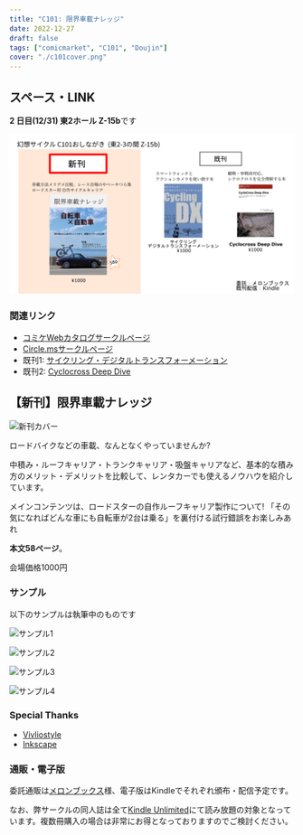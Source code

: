 ```yaml
---
title: "C101: 限界車載ナレッジ"
date: 2022-12-27
draft: false
tags: ["comicmarket", "C101", "Doujin"]
cover: "./c101cover.png"
---
```


## スペース・LINK

**2 日目(12/31) 東2ホール Z-15b**です

![おしながき](./list.png)

### 関連リンク

- [コミケWebカタログサークルページ](https://webcatalog.circle.ms/Perma/Circle/10349446/)
- [Circle.msサークルページ](https://portal.circle.ms/Circle/Index/10349446)
- 既刊1: [サイクリング・デジタルトランスフォーメーション](/portfolio/c100/)
- 既刊2: [Cyclocross Deep Dive](/portfolio/c99/)

## 【新刊】限界車載ナレッジ

![新刊カバー](./c101cover.png)

ロードバイクなどの車載、なんとなくやっていませんか?

中積み・ルーフキャリア・トランクキャリア・吸盤キャリアなど、基本的な積み方のメリット・デメリットを比較して、レンタカーでも使えるノウハウを紹介しています。

メインコンテンツは、ロードスターの自作ルーフキャリア製作について!
「その気になればどんな車にも自転車が2台は乗る」を裏付ける試行錯誤をお楽しみあれ

**本文58ページ**。

会場価格1000円

### サンプル

以下のサンプルは執筆中のものです

![サンプル1](./c100outline1.png)

![サンプル2](./c100outline2.png)

![サンプル3](./c100sample1.png)

![サンプル4](./c100sample2.png)

### Special Thanks

- [Vivliostyle](https://vivliostyle.org/)
- [Inkscape](https://inkscape.org/)

### 通販・電子版

委託通販は[メロンブックス](https://www.melonbooks.co.jp/detail/detail.php?product_id=1747534)様、電子版はKindleでそれぞれ頒布・配信予定です。

なお、弊サークルの同人誌は全て[Kindle Unlimited](https://amzn.to/3GsXhaT)にて読み放題の対象となっています。複数冊購入の場合は非常にお得となっておりますのでご検討ください。

<div class="iframely-embed"><div class="iframely-responsive" style="height: 170px; padding-bottom: 0;"><a href="https://www.melonbooks.co.jp/detail/detail.php?product_id=1747534" data-iframely-url="//iframely.net/8X8PzTz"></a></div></div>

